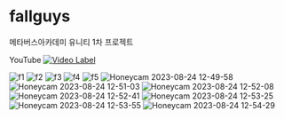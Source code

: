 # fallguys
메타버스아카데미 유니티 1차 프로젝트

YouTube
[![Video Label](http://img.youtube.com/vi/omd4bZZoTw0/0.jpg)](https://youtu.be/omd4bZZoTw0)

![f1](https://github.com/JCURVEs/fallguys/assets/97331501/e3ccbcc0-7068-444b-8822-120ba8d29919)
![f2](https://github.com/JCURVEs/fallguys/assets/97331501/519d8237-fc0e-4c16-989b-719157b2c10f)
![f3](https://github.com/JCURVEs/fallguys/assets/97331501/f70fe994-fe4b-40d8-bf1d-3928a93ae704)
![f4](https://github.com/JCURVEs/fallguys/assets/97331501/5d20b65e-7088-489c-9b9c-35186ba473b3)
![f5](https://github.com/JCURVEs/fallguys/assets/97331501/c32c9288-5698-417f-9fd9-e51742c37003)
![Honeycam 2023-08-24 12-49-58](https://github.com/JCURVEs/fallguys/assets/97331501/3c820b60-9051-458d-9977-d067cdafeaa5)
![Honeycam 2023-08-24 12-51-03](https://github.com/JCURVEs/fallguys/assets/97331501/ea841048-cf68-4b84-a0e9-3f4635059ebc)
![Honeycam 2023-08-24 12-52-08](https://github.com/JCURVEs/fallguys/assets/97331501/207586bf-2db7-493d-b8da-10459dadc97a)
![Honeycam 2023-08-24 12-52-41](https://github.com/JCURVEs/fallguys/assets/97331501/edcb852c-8afa-400f-94a6-f544cf0b9e43)
![Honeycam 2023-08-24 12-53-25](https://github.com/JCURVEs/fallguys/assets/97331501/53c94a58-4a85-461b-969f-5c3d0b5a4d29)
![Honeycam 2023-08-24 12-53-55](https://github.com/JCURVEs/fallguys/assets/97331501/eaa2dbcf-7437-47be-a27b-c26a96e1a393)
![Honeycam 2023-08-24 12-54-29](https://github.com/JCURVEs/fallguys/assets/97331501/f2bf5071-7d8d-486f-90ff-3d92c1c36c18)


